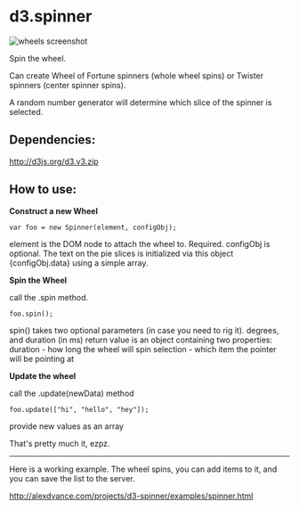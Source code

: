 d3.spinner
==========

![wheels screenshot](https://alexdvance.github.io/d3.spinner/img/screenshot.png)

Spin the wheel.

Can create Wheel of Fortune spinners (whole wheel spins) or Twister spinners (center spinner spins).

A random number generator will determine which slice of the spinner is selected.

Dependencies:
-------------------------
http://d3js.org/d3.v3.zip


How to use:
------------------------
**Construct a new Wheel**

    var foo = new Spinner(element, configObj);

element is the DOM node to attach the wheel to. Required.
configObj is optional.
The text on the pie slices is initialized via this object {configObj.data}
using a simple array.


**Spin the Wheel**

call the .spin method.

    foo.spin();

spin() takes two optional parameters (in case you need to rig it).
degrees, and duration (in ms)
return value is an object containing two properties:
duration - how long the wheel will spin
selection - which item the pointer will be pointing at


**Update the wheel**

call the .update(newData) method

    foo.update(["hi", "hello", "hey"]);

provide new values as an array


That's pretty much it, ezpz.

-------------------------------
Here is a working example. The wheel spins, you can add items to it, and you can save the list to the server.

http://alexdvance.com/projects/d3-spinner/examples/spinner.html
